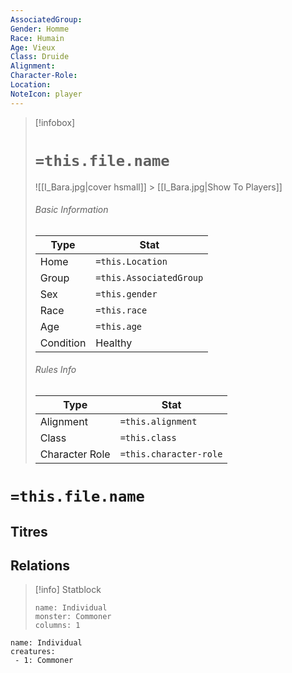 ```yaml
---
AssociatedGroup:
Gender: Homme
Race: Humain
Age: Vieux
Class: Druide
Alignment:
Character-Role:
Location:
NoteIcon: player
---
```


> [!infobox]
>
> # `=this.file.name`
>
> ![[I_Bara.jpg|cover hsmall]] > [[I_Bara.jpg|Show To Players]]
>
> ###### Basic Information
>
> | Type      | Stat                    |
> | --------- | ----------------------- |
> | Home      | `=this.Location`        |
> | Group     | `=this.AssociatedGroup` |
> | Sex       | `=this.gender`          |
> | Race      | `=this.race`            |
> | Age       | `=this.age`             |
> | Condition | Healthy                 |
>
> ###### Rules Info
>
> | Type           | Stat                   |
> | -------------- | ---------------------- |
> | Alignment      | `=this.alignment`      |
> | Class          | `=this.class`          |
> | Character Role | `=this.character-role` |

# `=this.file.name`

## Titres

## Relations

> [!info] Statblock
>
> ```statblock
> name: Individual
> monster: Commoner
> columns: 1
> ```

```encounter-table
name: Individual
creatures:
 - 1: Commoner
```
